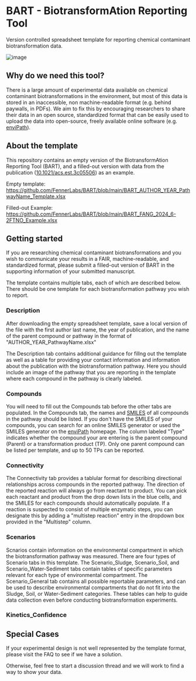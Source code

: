 # BART - BiotransformAtion Reporting Tool

Version controlled spreadsheet template for reporting chemical contaminant biotransformation data.

![image](https://github.com/user-attachments/assets/216bb067-1ec6-4327-b2a5-fc6bab2dce39)

## Why do we need this tool?
There is a large amount of experimental data available on chemical contaminant biotransformations in the environment, but most of this data is stored in an inaccessible, non machine-readable format (e.g. behind paywalls, in PDFs). We aim to fix this by encouraging researchers to share their data in an open source, standardized format that can be easily used to upload the data into open-source, freely available online software (e.g. [enviPath](https://envipath.org/)).

## About the template
This repository contains an empty version of the BiotransformAtion Reporting Tool (BART), and a filled-out version with data from the publication ([10.1021/acs.est.3c05506](https://pubs.acs.org/doi/full/10.1021/acs.est.3c05506)) as an example.

Empty template: https://github.com/FennerLabs/BART/blob/main/BART_AUTHOR_YEAR_PathwayName_Template.xlsx

Filled-out Example: https://github.com/FennerLabs/BART/blob/main/BART_FANG_2024_6-2FTNO_Example.xlsx

## Getting started

If you are researching chemical contaminant biotransformations and you wish to communicate your results in a FAIR, machine-readable, and standardized format, please submit a filled-out version of BART in the supporting information of your submitted manuscript.

The template contains multiple tabs, each of which are described below. There should be one template for each biotransformation pathway you wish to report.

### Description
After downloading the empty spreadsheet template, save a local version of the file with the first author last name, the year of publication, and the name of the parent compound or pathway in the format of "AUTHOR_YEAR_PathwayName.xlsx"

The Description tab contains additional guidance for fillng out the template as well as a table for providing your contact information and information about the publication with the biotransformation pathway. Here you should include an image of the pathway that you are reporting in the template where each compound in the pathway is clearly labeled.

### Compounds
You will need to fill out the Compounds tab before the other tabs are populated. In the Compounds tab, the names and [SMILES](https://en.wikipedia.org/wiki/Simplified_Molecular_Input_Line_Entry_System) of all compounds in the pathway should be listed. If you don't have the SMILES of your compounds, you can search for an online SMILES generator or used the SMILES generator on the [enviPath](https://envipath.org/) homepage. The column labeled "Type" indicates whether the compound your are entering is the parent compound (Parent) or a transformation product (TP). Only one parent compound can be listed per template, and up to 50 TPs can be reported.

### Connectivity
The Connectivity tab provides a tablular format for describing directional relationships across compounds in the reported pathway. The direction of the reported reaction will always go from reactant to product. You can pick each reactant and product from the drop down lists in the blue cells, and the SMILES for each compounds should automatically populate. If a reaction is suspected to consist of multiple enzymatic steps, you can designate this by adding a "multistep reaction" entry in the dropdown box provided in the "Multistep" column.

### Scenarios
Scnarios contain information on the environmental compartment in which the biotransformation pathway was measured. There are four types of Scenario tabs in this template. The Scenario_Sludge, Scenario_Soil, and Scenario_Water-Sediment tabs contain tables of specific parameters relevant for each type of environmental compartment. The Scenario_General tab contains all possible reportable parameters, and can be used to describe environmental compartments that do not fit into the Sludge, Soil, or Water-Sediment categories. These tables can help to guide data collection even before conducting biotransformation experiments.

### Kinetics_Confidence

## Special Cases
If your experimental design is not well represented by the template format, please visit the FAQ to see if we have a solution.

Otherwise, feel free to start a discussion thread and we will work to find a way to show your data.

